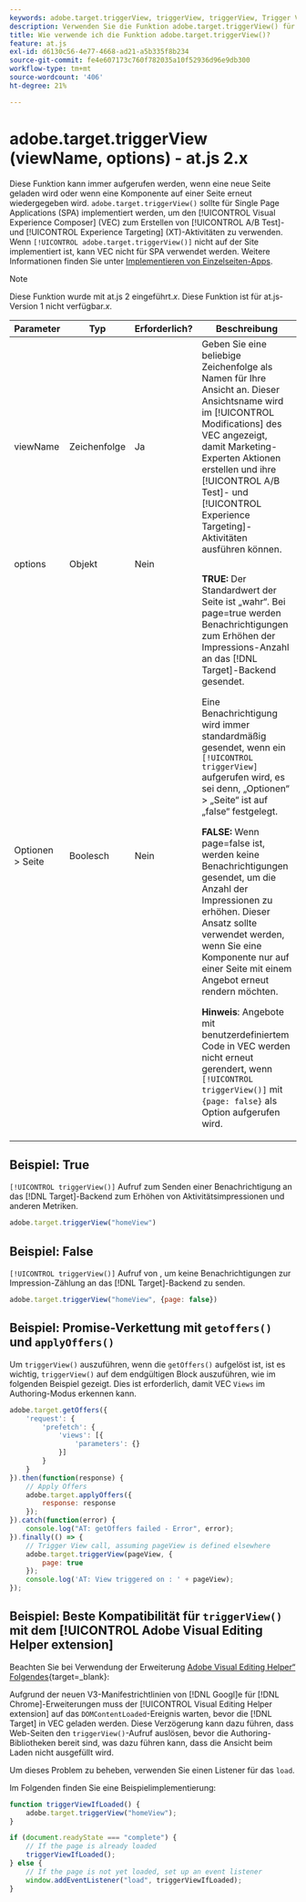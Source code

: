 ```yaml
---
keywords: adobe.target.triggerView, triggerView, triggerView, Trigger View, at.js, Funktionen, Funktion, viewName, viewname, Ansichtsname, adobe.target.triggerView1
description: Verwenden Sie die Funktion adobe.target.triggerView() für die  [!DNL Adobe Target] .at.js-JavaScript-Bibliothek zur Verwendung in Single Page Applications (SPA). (at.js 2.x)
title: Wie verwende ich die Funktion adobe.target.triggerView()?
feature: at.js
exl-id: d6130c56-4e77-4668-ad21-a5b335f8b234
source-git-commit: fe4e607173c760f782035a10f52936d96e9db300
workflow-type: tm+mt
source-wordcount: '406'
ht-degree: 21%

---
```


# adobe.target.triggerView (viewName, options) - at.js 2.x

Diese Funktion kann immer aufgerufen werden, wenn eine neue Seite geladen wird oder wenn eine Komponente auf einer Seite erneut wiedergegeben wird. `adobe.target.triggerView()` sollte für Single Page Applications (SPA) implementiert werden, um den [!UICONTROL Visual Experience Composer] (VEC) zum Erstellen von [!UICONTROL A/B Test]- und [!UICONTROL Experience Targeting] (XT)-Aktivitäten zu verwenden. Wenn `[!UICONTROL adobe.target.triggerView()]` nicht auf der Site implementiert ist, kann VEC nicht für SPA verwendet werden. Weitere Informationen finden Sie unter [Implementieren von Einzelseiten-Apps](/help/dev/implement/client-side/atjs/how-to-deployatjs/target-atjs-single-page-application.md).

>[!NOTE]
>
>Diese Funktion wurde mit at.js 2 eingeführt.*x*. Diese Funktion ist für at.js-Version 1 nicht verfügbar.*x*.

| Parameter | Typ | Erforderlich? | Beschreibung |
| --- | --- | --- | --- |
| viewName | Zeichenfolge | Ja | Geben Sie eine beliebige Zeichenfolge als Namen für Ihre Ansicht an. Dieser Ansichtsname wird im [!UICONTROL Modifications] des VEC angezeigt, damit Marketing-Experten Aktionen erstellen und ihre [!UICONTROL A/B Test]- und [!UICONTROL Experience Targeting]-Aktivitäten ausführen können. |
| options | Objekt | Nein |  |
| Optionen > Seite | Boolesch | Nein | **TRUE:** Der Standardwert der Seite ist „wahr“. Bei page=true werden Benachrichtigungen zum Erhöhen der Impressions-Anzahl an das [!DNL Target]-Backend gesendet.<P>Eine Benachrichtigung wird immer standardmäßig gesendet, wenn ein `[!UICONTROL triggerView]` aufgerufen wird, es sei denn, „Optionen“ > „Seite“ ist auf „false“ festgelegt.<P>**FALSE:** Wenn page=false ist, werden keine Benachrichtigungen gesendet, um die Anzahl der Impressionen zu erhöhen. Dieser Ansatz sollte verwendet werden, wenn Sie eine Komponente nur auf einer Seite mit einem Angebot erneut rendern möchten.<P>**Hinweis**: Angebote mit benutzerdefiniertem Code in VEC werden nicht erneut gerendert, wenn `[!UICONTROL triggerView()]` mit `{page: false}` als Option aufgerufen wird. |

## Beispiel: True

`[!UICONTROL triggerView()]` Aufruf zum Senden einer Benachrichtigung an das [!DNL Target]-Backend zum Erhöhen von Aktivitätsimpressionen und anderen Metriken.

```javascript {line-numbers="true"}
adobe.target.triggerView("homeView")
```

## Beispiel: False

`[!UICONTROL triggerView()]` Aufruf von , um keine Benachrichtigungen zur Impression-Zählung an das [!DNL Target]-Backend zu senden.

```javascript {line-numbers="true"}
adobe.target.triggerView("homeView", {page: false})
```

## Beispiel: Promise-Verkettung mit `getoffers()` und `applyOffers()`

Um `triggerView()` auszuführen, wenn die `getOffers()` aufgelöst ist, ist es wichtig, `triggerView()` auf dem endgültigen Block auszuführen, wie im folgenden Beispiel gezeigt. Dies ist erforderlich, damit VEC `Views` im Authoring-Modus erkennen kann.

```javascript {line-numbers="true"}
adobe.target.getOffers({
    'request': {
        'prefetch': {
            'views': [{
                'parameters': {}
            }]
        }
    }
}).then(function(response) {
    // Apply Offers
    adobe.target.applyOffers({
        response: response
    });
}).catch(function(error) {
    console.log("AT: getOffers failed - Error", error);
}).finally(() => {
    // Trigger View call, assuming pageView is defined elsewhere
    adobe.target.triggerView(pageView, {
        page: true
    });
    console.log('AT: View triggered on : ' + pageView);
});
```

## Beispiel: Beste Kompatibilität für `triggerView()` mit dem [!UICONTROL Adobe Visual Editing Helper extension]

Beachten Sie bei Verwendung der Erweiterung [Adobe Visual Editing Helper“ Folgendes](https://experienceleague.adobe.com/en/docs/target/using/experiences/vec/troubleshoot-composer/visual-editing-helper-extension){target=_blank}:

Aufgrund der neuen V3-Manifestrichtlinien von [!DNL Googl]e für [!DNL Chrome]-Erweiterungen muss der [!UICONTROL Visual Editing Helper extension] auf das `DOMContentLoaded`-Ereignis warten, bevor die [!DNL Target] in VEC geladen werden. Diese Verzögerung kann dazu führen, dass Web-Seiten den `triggerView()`-Aufruf auslösen, bevor die Authoring-Bibliotheken bereit sind, was dazu führen kann, dass die Ansicht beim Laden nicht ausgefüllt wird.

Um dieses Problem zu beheben, verwenden Sie einen Listener für das `load`.

Im Folgenden finden Sie eine Beispielimplementierung:

```javascript
function triggerViewIfLoaded() {
    adobe.target.triggerView("homeView");
}

if (document.readyState === "complete") {
    // If the page is already loaded
    triggerViewIfLoaded();
} else {
    // If the page is not yet loaded, set up an event listener
    window.addEventListener("load", triggerViewIfLoaded);
}
```


